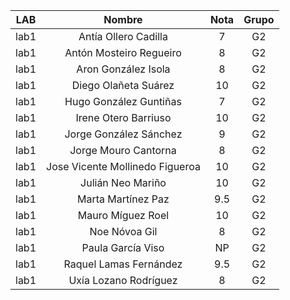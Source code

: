 | LAB  | Nombre                          | Nota | Grupo |
|:----:|:-------------------------------:|:----:|:-----:|
| lab1 | Antía Ollero Cadilla            |  7   |  G2   |
| lab1 | Antón Mosteiro Regueiro         |  8   |  G2   |
| lab1 | Aron González Isola             |  8   |  G2   |
| lab1 | Diego Olañeta Suárez            |  10  |  G2   |
| lab1 | Hugo González Guntiñas          |  7   |  G2   |
| lab1 | Irene Otero Barriuso            |  10  |  G2   |
| lab1 | Jorge González Sánchez          |  9   |  G2   |
| lab1 | Jorge Mouro Cantorna            |  8   |  G2   |
| lab1 | Jose Vicente Mollinedo Figueroa |  10  |  G2   |
| lab1 | Julián Neo Mariño               |  10  |  G2   |
| lab1 | Marta Martínez Paz              | 9.5  |  G2   |
| lab1 | Mauro Míguez Roel               |  10  |  G2   |
| lab1 | Noe Nóvoa Gil                   |  8   |  G2   |
| lab1 | Paula García Viso               |  NP  |  G2   |
| lab1 | Raquel Lamas Fernández          | 9.5  |  G2   |
| lab1 | Uxía Lozano Rodríguez           |  8   |  G2   |
